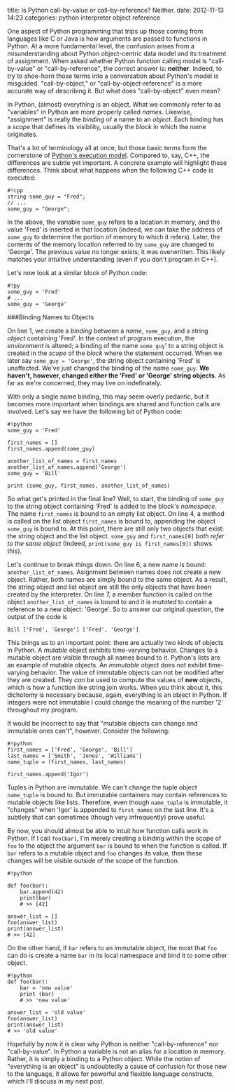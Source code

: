 title: Is Python call-by-value or call-by-reference? Neither.
date: 2012-11-13 14:23
categories: python interpreter object reference


One aspect of Python programming that trips up those coming from languages like C or Java is how arguments are passed to functions in Python. At a more fundamental level, the confusion arises from a misunderstanding about Python object-centric data model and its treatment of assignment. When asked whether Python function calling model is "call-by-value" or "call-by-reference", the correct answer is: **neither**. Indeed, to try to shoe-horn those terms into a conversation about Python's model is misguided. "call-by-object," or "call-by-object-reference" is a more accurate way of describing it. But what does "call-by-object" even mean?
<!--more-->

In Python, (almost) everything is an object. What we commonly refer to as "variables" in Python are more properly called *names*. Likewise, "assignment" is really the *binding* of a name to an *object*. Each binding has a *scope* that defines its visibility, usually the *block* in which the name originates.

That's a lot of terminology all at once, but those basic terms form the cornerstone of [Python's execution model](http://docs.python.org/3/reference/executionmodel.html). Compared to, say, C++, the differences are subtle yet important. A concrete example will highlight these differences. Think about what happens when the following C++ code is executed:

    #!cpp
    string some_guy = "Fred";
    // ...
    some_guy = "George";

In the above, the variable `some_guy` refers to a location in memory, and the value 'Fred' is inserted in that location (indeed, we can take the address of `some_guy` to determine the portion of memory to which it refers). Later, the contents of the memory location referred to by `some_guy` are changed to 'George'. The previous value no longer exists; it was overwritten. This likely matches your intuitive understanding (even if you don't program in C++).

Let's now look at a similar block of Python code:

    #!py
    some_guy = 'Fred'
    # ...
    some_guy = 'George'

###Binding Names to Objects

On line 1, we create a *binding* between a *name*, `some_guy`, and a string *object* containing 'Fred'. In the context of program execution, the *enviornment* is altered; a binding of the name `some_guy`' to a string object is created in the *scope* of the *block* where the statement occurred. When we later say `some_guy = 'George'`, the string object containing 'Fred' is unaffected. We've just changed the binding of the name `some_guy`. **We haven't, however, changed either the 'Fred' or 'George' string objects**. As far as we're concerned, they may live on indefinately.

With only a single name binding, this may seem overly pedantic, but it becomes more important when bindings are shared and function calls are involved. Let's say we have the following bit of Python code:

    #!python
    some_guy = 'Fred'

    first_names = []
    first_names.append(some_guy)

    another_list_of_names = first_names
    another_list_of_names.append('George')
    some_guy = 'Bill'

    print (some_guy, first_names, another_list_of_names)

So what get's printed in the final line? Well, to start, the binding of `some_guy` to the string object containing 'Fred' is added to the block's *namespace*. The name `first_names` is bound to an empty list object. On line 4, a method is called on the list object `first_names` is bound to, appending the object `some_guy` is bound to. At this point, there are still only two objects that exist: the string object and the list object. `some_guy` and `first_names[0]` *both refer to the same object* (Indeed, `print(some_guy is first_names[0])` shows this).

Let's continue to break things down. On line 6, a new name is bound: `another_list_of_names`. Asignment between names does not create a new object. Rather, both names are simply bound to the same object. As a result, the string object and list object are still the only objects that have been created by the interpreter. On line 7, a member function is called on the object `another_list_of_names` is bound to and it is *mutated* to contain a reference to a new object: 'George'. So to answer our original question, the output of the code is 

    Bill ['Fred', 'George'] ['Fred', 'George']

This brings us to an important point: there are actually two kinds of objects in Python. A *mutable* object exhibits time-varying behavior. Changes to a mutable object are visible through all names bound to it. Python's lists are an example of mutable objects. An *immutable* object does not exhibit time-varying behavior. The value of immutable objects can not be modified after they are created. They *can* be used to compute the values of **new** objects, which is how a function like string.join works. When you think about it, this dichotomy is necessary because, again, everything is an object in Python. If integers were not immutable I could change the meaning of the number '2' throughout my program.

It would be incorrect to say that "mutable objects can change and immutable ones can't", however. Consider the following:

    #!python
    first_names = ['Fred', 'George', 'Bill']
    last_names = ['Smith', 'Jones', 'Williams']
    name_tuple = (first_names, last_names)

    first_names.append('Igor')

Tuples in Python are immutable. We can't change the tuple object `name_tuple` is bound to. But immutable containers may contain references to mutable objects like lists. Therefore, even though `name_tuple` is immutable, it "changes" when 'Igor' is appended to `first_names` on the last line. It's a subtlety that can sometimes (though very infrequently) prove useful.

By now, you should almost be able to intuit how function calls work in Python. If I call `foo(bar)`, I'm merely creating a binding within the scope of `foo` to the object the argument `bar` is bound to when the function is called. If `bar` refers to a mutable object and `foo` changes its value, then these changes will be visible outside of the scope of the function.

    #!python

    def foo(bar):
        bar.append(42)
        print(bar)
        # >> [42]

    answer_list = []
    foo(answer_list)
    print(answer_list)
    # >> [42]

On the other hand, if `bar` refers to an immutable object, the most that `foo` can do is create a name `bar` in its local namespace and bind it to some other object.

    #!python
    def foo(bar):
        bar = 'new value'
        print (bar)
        # >> 'new value'

    answer_list = 'old value'
    foo(answer_list)
    print(answer_list)
    # >> 'old value'

Hopefully by now it is clear why Python is neither "call-by-reference" nor "call-by-value". In Python a variable is not an alias for a location in memory. Rather, it is simply a binding to a Python object. While the notion of "everything is an object" is undoubtedly a cause of confusion for those new to the language, it allows for powerful and flexible language constructs, which I'll discuss in my next post. 
